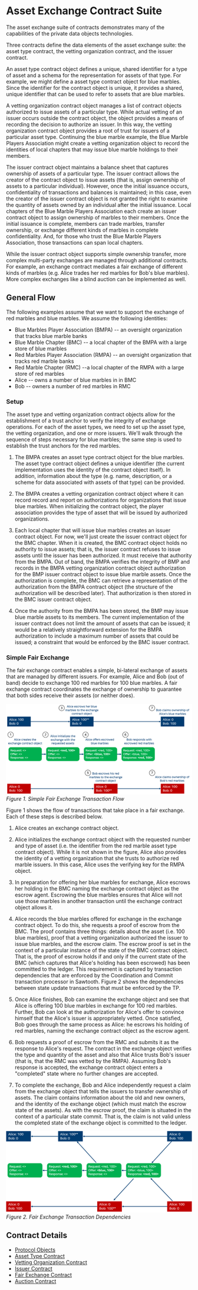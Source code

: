 # Asset Exchange Contract Suite #

The asset exchange suite of contracts demonstrates many of the capabilities of the private data
objects technologies.

Three contracts define the data elements of the asset exchange suite: the asset type contract, the
vetting organization contract, and the issuer contract.

An asset type contract object defines a unique, shared identifier for a type of asset and a schema
for the representation for assets of that type. For example, we might define a asset type contract
object for blue marbles. Since the identifier for the contract object is unique, it provides a
shared, unique identifier that can be used to refer to assets that are blue marbles.

A vetting organization contract object manages a list of contract objects authorized to issue
assets of a particular type. While actual vetting of an issuer occurs outside the contract object,
the object provides a means of recording the decision to authorize an issuer. In this way, the
vetting organization contract object provides a root of trust for issuers of a particular asset
type. Continuing the blue marble example, the Blue Marble Players Association might create a vetting
organization object to record the identities of local chapters that may issue blue marble holdings
to their members.

The issuer contract object maintains a balance sheet that captures ownership of assets of a
particular type. The issuer contract allows the creator of the contract object to issue assets (that
is, assign ownership of assets to a particular individual). However, once the initial issuance
occurs, confidentiality of transactions and balances is maintained; in this case, even the creator
of the issuer contract object is not granted the right to examine the quantity of assets owned by an
individual after the initial issuance. Local chapters of the Blue Marble Players Association each
create an issuer contract object to assign ownership of marbles to their members. Once the initial
issuance is complete, members can trade marbles, transfer ownership, or exchange different kinds of
marbles in complete confidentiality. And, for those who trust the Blue Marble Players Association,
those transactions can span local chapters.

While the issuer contract object supports simple ownership transfer, more complex multi-party
exchanges are managed through additional contracts. For example, an exchange contract mediates a
fair exchange of different kinds of marbles (e.g. Alice trades her red marbles for Bob's blue
marbles). More complex exchanges like a blind auction can be implemented as well.

## General Flow ##

The following examples assume that we want to support the exchange of red marbles and blue
marbles. We assume the following identities:

* Blue Marbles Player Association (BMPA) -- an oversight organization that tracks blue marble banks
* Blue Marble Chapter (BMC) -- a local chapter of the BMPA with a large store of blue marbles
* Red Marbles Player Association (RMPA) -- an oversight organization that tracks red marble banks
* Red Marble Chapter (RMC) --a local chapter of the RMPA with a large store of red marbles
* Alice -- owns a number of blue marbles in in BMC
* Bob -- owners a number of red marbles in RMC

### Setup ###

The asset type and vetting organization contract objects allow for the establishment of a trust
anchor to verify the integrity of exchange operations. For each of the asset types, we need to set
up the asset type, the vetting organization, and one or more issuers. We'll walk through the
sequence of steps necessary for blue marbles; the same step is used to establish the trust anchors
for the red marbles.

1. The BMPA creates an asset type contract object for the blue marbles. The asset type contract
object defines a unique identifier (the current implementation uses the identity of the contract
object itself). In addition, information about the type (e.g. name, description, or a scheme for
data associated with assets of that type) can be provided.

2. The BMPA creates a vetting organization contract object where it can record record and report on
authorizations for organizations that issue blue marbles. When initializing the contract object, the
player association provides the type of asset that will be issued by authorized organizations.

3. Each local chapter that will issue blue marbles creates an issuer contract object. For now, we'll
just create the issuer contract object for the BMC chapter. When it is created, the BMC contract
object holds no authority to issue assets; that is, the issuer contract refuses to issue assets
until the issuer has been authorized. It must receive that authority from the BMPA. Out of band, the
BMPA verifies the integrity of BMP and records in the BMPA vetting organization contract object
authorization for the BMP issuer contract object to issue blue marble assets. Once the authorization
is complete, the BMC can retrieve a representation of the authorization from the BMPA contract
object (the structure of the authorization will be described later). That authorization is then
stored in the BMC issuer contract object.

4. Once the authority from the BMPA has been stored, the BMP may issue blue marble assets to its
members. The current implementation of the issuer contract does not limit the amount of assets that
can be issued; it would be a relatively straightforward extension for the BMPA authorization to
include a maximum number of assets that could be issued; a constraint that would be enforced by the
BMC issuer contract.

### Simple Fair Exchange ###

The fair exchange contract enables a simple, bi-lateral exchange of assets that are managed by
different issuers. For example, Alice and Bob (out of band) decide to exchange 100 red marbles for
100 blue marbles. A fair exchange contract coordinates the exchange of ownership to guarantee that
both sides receive their assets (or neither does).

![](./exchange_flow.png)
*Figure 1. Simple Fair Exchange Transaction Flow*

Figure 1 shows the flow of transactions that take place in a fair exchange. Each of these steps is
described below.

1. Alice creates an exchange contract object.

2. Alice initializes the exchange contract object with the requested number and type of asset
(i.e. the identifier from the red marble asset type contract object). While it is not shown in the
figure, Alice also provides the identity of a vetting organization that she trusts to authorize red
marble issuers. In this case, Alice uses the verifying key for the RMPA object.

3. In preparation for offering her blue marbles for exchange, Alice escrows her holding in the BMC
naming the exchange contract object as the escrow agent. Escrowing the blue marbles ensures that
Alice will not use those marbles in another transaction until the exchange contract object allows
it.

4. Alice records the blue marbles offered for exchange in the exchange contract object. To do this,
she requests a proof of escrow from the BMC. The proof contains three things: details about the
asset (i.e. 100 blue marbles), proof that a vetting organization authorized the issuer to issue blue
marbles, and the escrow claim. The escrow proof is set in the context of a particular instance of
the state of the BMC contract object. That is, the proof of escrow holds if and only if the current
state of the BMC (which captures that Alice's holding has been escrowed) has been committed to the
ledger. This requirement is captured by transaction dependencies that are enforced by the
Coordination and Commit transaction processor in Sawtooth. Figure 2 shows the dependencies between
state update transactions that must be enforced by the TP.

5. Once Alice finishes, Bob can examine the exchange object and see that Alice is offering 100 blue
marbles in exchange for 100 red marbles. Further, Bob can look at the authorization for Alice's
offer to convince himself that the Alice's issuer is appropriately vetted. Once satisfied, Bob goes
through the same process as Alice: he escrows his holding of red marbles, naming the exchange
contract object as the escrow agent.

6. Bob requests a proof of escrow from the RMC and submits it as the response to Alice's
request. The contract in the exchange object verifies the type and quantity of the asset and also
that Alice trusts Bob's issuer (that is, that the RMC was vetted by the RMPA). Assuming Bob's
response is accepted, the exchange contract object enters a "completed" state where no further
changes are accepted.

7. To complete the exchange, Bob and Alice independently request a claim from the exchange object
that tells the issuers to transfer ownership of assets. The claim contains information about the old
and new owners, and the identity of the exchange object (which must match the escrow state of the
assets). As with the escrow proof, the claim is situated in the context of a particular state
commit. That is, the claim is not valid unless the completed state of the exchange object is
committed to the ledger.

![](./dependencies.png)
*Figure 2. Fair Exchange Transaction Dependencies*

## Contract Details ##

* [Protocol Objects](protocol_objects.md)
* [Asset Type Contract](asset_type.md)
* [Vetting Organization Contract](vetting.md)
* [Issuer Contract](issuer.md)
* [Fair Exchange Contract](fair_exchange.md)
* [Auction Contract](auction.md)
